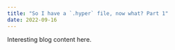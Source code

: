 ```yaml
---
title: "So I have a `.hyper` file, now what? Part 1"
date: 2022-09-16
---
```


Interesting blog content here.